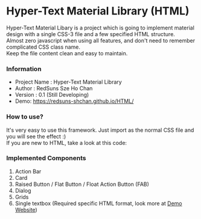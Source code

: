 # Hyper-Text Material Library (HTML)

Hyper-Text Material Libary is a project which is going to implement material design with a single CSS-3 file and a few specified HTML structure.  
Almost zero javascript when using all features, and don't need to remember complicated CSS class name.  
Keep the file content clean and easy to maintain.  

### Information
 - Project Name : Hyper-Text Material Library
 - Author : RedSuns Sze Ho Chan
 - Version : 0.1 (Still Developing)
 - Demo: https://redsuns-shchan.github.io/HTML/

### How to use?
 It's very easy to use this framework. Just import as the normal CSS file and you will see the effect :)  
 If you are new to HTML, take a look at this code:  
 > <link rel="stylesheet" type="text/css" href="./html.css">

### Implemented Components
 1) Action Bar
 2) Card
 3) Raised Button / Flat Button / Float Action Button (FAB)
 4) Dialog
 5) Grids
 6) Single textbox (Required specific HTML format, look more at [Demo Website](https://redsuns-shchan.github.io/HTML/))
